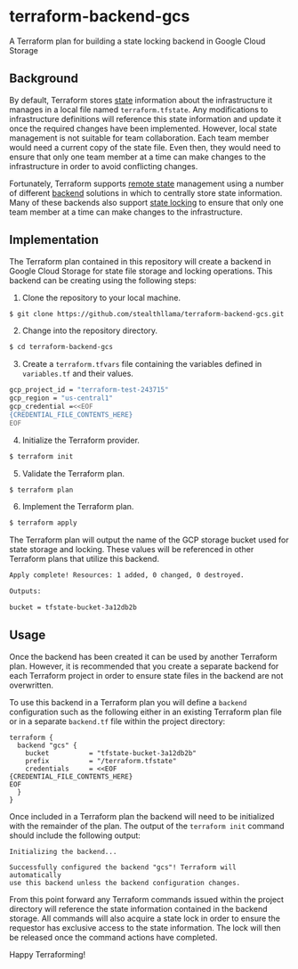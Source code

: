 # terraform-backend-gcs
A Terraform plan for building a state locking backend in Google Cloud Storage

## Background
By default, Terraform stores [state](https://www.terraform.io/docs/state/index.html) information about the infrastructure it manages in a local file named `terraform.tfstate`.  Any modifications to infrastructure definitions will reference this state information and update it once the required changes have been implemented.  However, local state management is not suitable for team collaboration.  Each team member would need a current copy of the state file.  Even then, they would need to ensure that only one team member at a time can make changes to the infrastructure in order to avoid conflicting changes.

Fortunately, Terraform supports [remote state](https://www.terraform.io/docs/state/remote.html) management using a number of different [backend](https://www.terraform.io/docs/backends) solutions in which to centrally store state information.  Many of these backends also support [state locking](https://www.terraform.io/docs/state/locking.html) to ensure that only one team member at a time can make changes to the infrastructure.

## Implementation
The Terraform plan contained in this repository will create a backend in Google Cloud Storage for state file storage and locking operations.  This backend can be creating using the following steps:

1. Clone the repository to your local machine.

```bash
$ git clone https://github.com/stealthllama/terraform-backend-gcs.git
```

2. Change into the repository directory.

```bash
$ cd terraform-backend-gcs
```

3. Create a `terraform.tfvars` file containing the variables defined in `variables.tf` and their values.

```bash
gcp_project_id = "terraform-test-243715"
gcp_region = "us-central1"
gcp_credential =<<EOF
{CREDENTIAL_FILE_CONTENTS_HERE}
EOF
```
4. Initialize the Terraform provider.

```bash
$ terraform init
```

5. Validate the Terraform plan.

```bash
$ terraform plan
```

6. Implement the Terraform plan.

```bash
$ terraform apply
```

The Terraform plan will output the name of the GCP storage bucket used for state storage and locking.  These values will be referenced in other Terraform plans that utilize this backend.

```bash
Apply complete! Resources: 1 added, 0 changed, 0 destroyed.

Outputs:

bucket = tfstate-bucket-3a12db2b
```

## Usage
Once the backend has been created it can be used by another Terraform plan.  However, it is recommended that you create a separate backend for each Terraform project in order to ensure state files in the backend are not overwritten.

To use this backend in a Terraform plan you will define a `backend` configuration such as the following either in an existing Terraform plan file or in a separate `backend.tf` file within the project directory:

```hcl
terraform {
  backend "gcs" {
    bucket          = "tfstate-bucket-3a12db2b"
    prefix          = "/terraform.tfstate"
    credentials     = <<EOF
{CREDENTIAL_FILE_CONTENTS_HERE}
EOF
  }
}
```

Once included in a Terraform plan the backend will need to be initialized with the remainder of the plan.  The output of the `terraform init` command should include the following output:

```
Initializing the backend...

Successfully configured the backend "gcs"! Terraform will automatically
use this backend unless the backend configuration changes.
```

From this point forward any Terraform commands issued within the project directory will reference the state information contained in the backend storage.  All commands will also acquire a state lock in order to ensure the requestor has exclusive access to the state information.  The lock will then be released once the command actions have completed.

Happy Terraforming!